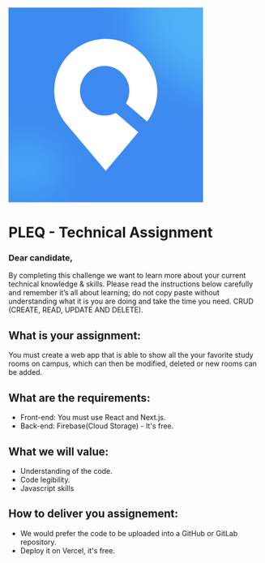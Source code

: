 ![](./pleq_logo.png)

# PLEQ - Technical Assignment

### Dear candidate,

By completing this challenge we want to learn more about your current technical knowledge &
skills. Please read the instructions below carefully and remember it’s all about learning; do not
copy paste without understanding what it is you are doing and take the time you need.
CRUD (CREATE, READ, UPDATE AND DELETE).

## What is your assignment:
You must create a web app that is able to show all the your favorite study rooms on campus, which can then
be modified, deleted or new rooms can be added.

## What are the requirements:
- Front-end: You must use React and Next.js.
- Back-end: Firebase(Cloud Storage) - It's free.

## What we will value:
- Understanding of the code.
- Code legibility.
- Javascript skills

## How to deliver you assignement: 
- We would prefer the code to be uploaded into a GitHub or
GitLab repository.
- Deploy it on Vercel, it's free.
